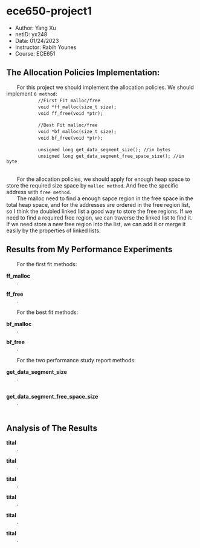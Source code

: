 # ece650-project1

 - Author: Yang Xu
 - netID: yx248
 - Data: 01/24/2023
 - Instructor: Rabih Younes
 - Course: ECE651

## The Allocation Policies Implementation:

&emsp;&emsp;For this project we should implement the allocation policies. We should implement `6 method`:<br>
&emsp;&emsp;&emsp;&emsp;&emsp;&emsp;`//First Fit malloc/free`<br>
&emsp;&emsp;&emsp;&emsp;&emsp;&emsp;`void *ff_malloc(size_t size);`<br>
&emsp;&emsp;&emsp;&emsp;&emsp;&emsp;`void ff_free(void *ptr);`<br>

&emsp;&emsp;&emsp;&emsp;&emsp;&emsp;`//Best Fit malloc/free`<br>
&emsp;&emsp;&emsp;&emsp;&emsp;&emsp;`void *bf_malloc(size_t size);`<br>
&emsp;&emsp;&emsp;&emsp;&emsp;&emsp;`void bf_free(void *ptr);`<br>

&emsp;&emsp;&emsp;&emsp;&emsp;&emsp;`unsigned long get_data_segment_size(); //in bytes`<br>
&emsp;&emsp;&emsp;&emsp;&emsp;&emsp;`unsigned long get_data_segment_free_space_size(); //in byte`<br>
<br>

&emsp;&emsp;For the allocation policies, we should apply for enough heap space to store the required size space by `malloc method`. And free the specific address with `free method`.<br>
&emsp;&emsp;The malloc need to find a enough sapce region in the free space in the total heap space, and for the addresses are ordered in the free region list, so I think the doubled linked list a good way to store the free regions. If we need to find a required free region, we can traverse the linked list to find it. If we need store a new free region into the list, we can add it or merge it easily by the properties of linked lists.<br>

## Results from My Performance Experiments

&emsp;&emsp;For the first fit methods:<br>

**ff_malloc**<br>
&emsp;&emsp;.<br>

**ff_free**<br>
&emsp;&emsp;.<br>

&emsp;&emsp;For the best fit methods:<br>

**bf_malloc**<br>
&emsp;&emsp;.<br>

**bf_free**<br>
&emsp;&emsp;.<br>

&emsp;&emsp;For the two performance study report methods:<br>

**get_data_segment_size**<br>
&emsp;&emsp;.<br>
<br>

**get_data_segment_free_space_size**<br>
&emsp;&emsp;.<br>
<br>

## Analysis of The Results

**tital**<br>
&emsp;&emsp;.<br>

**tital**<br>
&emsp;&emsp;.<br>

**tital**<br>
&emsp;&emsp;.<br>

**tital**<br>
&emsp;&emsp;.<br>

**tital**<br>
&emsp;&emsp;.<br>

**tital**<br>
&emsp;&emsp;.<br>
<br>




